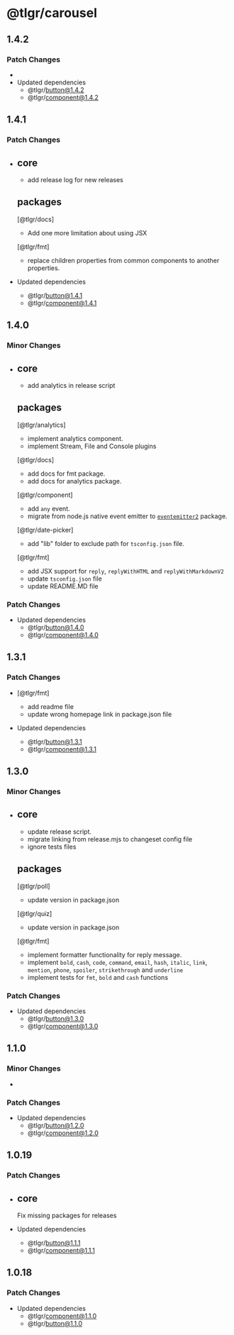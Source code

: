 # @tlgr/carousel

## 1.4.2

### Patch Changes

-
- Updated dependencies
  - @tlgr/button@1.4.2
  - @tlgr/component@1.4.2

## 1.4.1

### Patch Changes

- ## core

  - add release log for new releases

  ## packages

  [@tlgr/docs]

  - Add one more limitation about using JSX

  [@tlgr/fmt]

  - replace children properties from common components to another properties.

- Updated dependencies
  - @tlgr/button@1.4.1
  - @tlgr/component@1.4.1

## 1.4.0

### Minor Changes

- ## core

  - add analytics in release script

  ## packages

  [@tlgr/analytics]

  - implement analytics component.
  - implement Stream, File and Console plugins

  [@tlgr/docs]

  - add docs for fmt package.
  - add docs for analytics package.

  [@tlgr/component]

  - add `any` event.
  - migrate from node.js native event emitter to [`eventemitter2`](https://github.com/EventEmitter2/EventEmitter2) package.

  [@tlgr/date-picker]

  - add "lib" folder to exclude path for `tsconfig.json` file.

  [@tlgr/fmt]

  - add JSX support for `reply`, `replyWithHTML` and `replyWithMarkdownV2`
  - update `tsconfig.json` file
  - update README.MD file

### Patch Changes

- Updated dependencies
  - @tlgr/button@1.4.0
  - @tlgr/component@1.4.0

## 1.3.1

### Patch Changes

- [@tlgr/fmt]

  - add readme file
  - update wrong homepage link in package.json file

- Updated dependencies
  - @tlgr/button@1.3.1
  - @tlgr/component@1.3.1

## 1.3.0

### Minor Changes

- ## core

  - update release script.
  - migrate linking from release.mjs to changeset config file
  - ignore tests files

  ## packages

  [@tlgr/poll]

  - update version in package.json

  [@tlgr/quiz]

  - update version in package.json

  [@tlgr/fmt]

  - implement formatter functionality for reply message.
  - implement `bold`, `cash`, `code`, `command`, `email`, `hash`, `italic`, `link`, `mention`, `phone`, `spoiler`, `strikethrough` and `underline`
  - implement tests for `fmt`, `bold` and `cash` functions

### Patch Changes

- Updated dependencies
  - @tlgr/button@1.3.0
  - @tlgr/component@1.3.0

## 1.1.0

### Minor Changes

-

### Patch Changes

- Updated dependencies
  - @tlgr/button@1.2.0
  - @tlgr/component@1.2.0

## 1.0.19

### Patch Changes

- ## core

  Fix missing packages for releases

- Updated dependencies
  - @tlgr/button@1.1.1
  - @tlgr/component@1.1.1

## 1.0.18

### Patch Changes

- Updated dependencies
  - @tlgr/component@1.1.0
  - @tlgr/button@1.1.0
